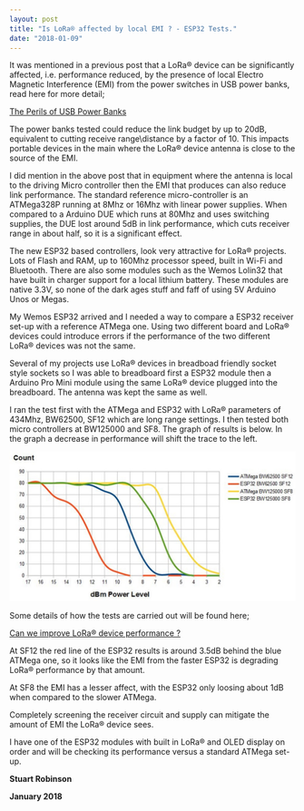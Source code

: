 ```yaml
---
layout: post
title: "Is LoRa® affected by local EMI ? - ESP32 Tests."
date: "2018-01-09"
---
```


It was mentioned in a previous post that a LoRa® device can be significantly affected, i.e. performance reduced, by the presence of local Electro Magnetic Interference (EMI) from the power switches in USB power banks, read here for more detail;

[The Perils of USB Power Banks](https://stuartsprojects.github.io/2017/02/28/the-perils-of-usb-power-banks.html)

The power banks tested could reduce the link budget by up to 20dB, equivalent to cutting receive range\\distance by a factor of 10. This impacts portable devices in the main where the LoRa® device antenna is close to the source of the EMI.

I did mention in the above post that in equipment where the antenna is local to the driving Micro controller then the EMI that produces can also reduce link performance. The standard reference micro-controller is an ATMega328P running at 8Mhz or 16Mhz with linear power supplies. When compared to a Arduino DUE which runs at 80Mhz and uses switching supplies, the DUE lost around 5dB in link performance, which cuts receiver range in about half, so it is a significant effect.

The new ESP32 based controllers, look very attractive for LoRa® projects. Lots of Flash and RAM, up to 160Mhz processor speed, built in Wi-Fi and Bluetooth. There are also some modules such as the Wemos Lolin32 that have built in charger support for a local lithium battery. These modules are native 3.3V, so none of the dark ages stuff and faff of using 5V Arduino Unos or Megas.

My Wemos ESP32 arrived and I needed a way to compare a ESP32 receiver set-up with a reference ATMega one. Using two different board and LoRa® devices could introduce errors if the performance of the two different LoRa® devices was not the same.

Several of my projects use LoRa® devices in breadboad friendly socket style sockets so I was able to breadboard first a ESP32 module then a Arduino Pro Mini module using the same LoRa® device plugged into the breadboard. The antenna was kept the same as well.

I ran the test first with the ATMega and ESP32 with LoRa® parameters of 434Mhz, BW62500, SF12 which are long range settings. I then tested both micro controllers at BW125000 and SF8. The graph of results is below. In the graph a decrease in performance will shift the trace to the left.

![ATMega versus ESP32](/images/ATMega-versus-ESP32_thumb.jpg "ATMega versus ESP32")

Some details of how the tests are carried out will be found here;

[Can we improve LoRa® device performance ?](https://stuartsprojects.github.io/2018/01/09/can-we-improve-LoRa®-performance.html)

At SF12 the red line of the ESP32 results is around 3.5dB behind the blue ATMega one, so it looks like the EMI from the faster ESP32 is degrading LoRa® performance by that amount.

At SF8 the EMI has a lesser affect, with the ESP32 only loosing about 1dB when compared to the slower ATMega.

Completely screening the receiver circuit and supply can mitigate the amount of EMI the LoRa® device sees.

I have one of the ESP32 modules with built in LoRa® and OLED display on order and will be checking its performance versus a standard ATMega set-up.

**Stuart Robinson**

**January 2018**
